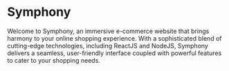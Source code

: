 # Symphony
Welcome to Symphony, an immersive e-commerce website that brings harmony to your online shopping experience. With a sophisticated blend of cutting-edge technologies, including ReactJS and NodeJS, Symphony delivers a seamless, user-friendly interface coupled with powerful features to cater to your shopping needs.
